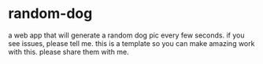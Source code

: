 # random-dog
a web app that will generate a random dog pic every few seconds.
if you see issues, please tell me. 
this is a template so you can make amazing work with this. please share them with me. 
